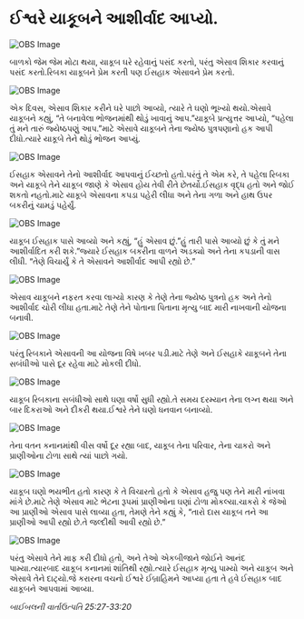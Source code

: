 # ઈશ્વરે યાકૂબને આશીર્વાદ આપ્યો.

![OBS Image](https://cdn.door43.org/obs/jpg/360px/obs-en-07-01.jpg?direct&)

બાળકો જેમ જેમ મોટા થયા, યાકૂબ ઘરે રહેવાનું પસંદ કરતો, પરંતુ એસાવ શિકાર કરવાનું પસંદ કરતો.રિબકા યાકૂબને પ્રેમ કરતી પણ ઈસહાક એસાવને પ્રેમ કરતો.

![OBS Image](https://cdn.door43.org/obs/jpg/360px/obs-en-07-02.jpg?direct&)

એક દિવસ, એસાવ શિકાર કરીને ઘરે પાછો આવ્યો, ત્યારે તે ઘણો ભૂખ્યો થયો.એસાવે યાકૂબને કહ્યું, “તે બનાવેલા ભોજનમાંથી થોડું ખાવાનું આપ.”યાકૂબે પ્રત્યુત્તર આપ્યો, “પહેલા તું મને તારું જ્યેષ્ઠપણું આપ.”માટે એસાવે યાકૂબને તેના જ્યેષ્ઠ પુત્રપણાનો હક આપી દીધો.ત્યારે યાકૂબે તેને થોડું ભોજન આપ્યું.

![OBS Image](https://cdn.door43.org/obs/jpg/360px/obs-en-07-03.jpg?direct&)

ઈસહાક એસાવને તેનો આશીર્વાદ આપવાનું ઈચ્છતો હતો.પરંતું તે એમ કરે, તે પહેલા રિબકા અને યાકૂબે તેને યાકૂબ જાણે કે એસાવ હોય તેવી રીતે છેતર્યો.ઈસહાક વૃદ્ધ હતો અને જોઈ શકતો નહતો.માટે યાકૂબે એસાવના કપડા પહેરી લીધા અને તેના ગળા અને હાથ ઉપર બકરીનું ચામડું પહેર્યું.

![OBS Image](https://cdn.door43.org/obs/jpg/360px/obs-en-07-04.jpg?direct&)

યાકૂબ ઈસહાક પાસે આવ્યો અને કહ્યું, “હું એસાવ છું.”હું તારી પાસે આવ્યો છું કે તું મને આશીર્વાદિત કરી શકે.”જ્યારે ઈસહાક બકરીના વાળને અડક્યો અને તેના કપડાની વાસ લીધી. “તેણે વિચાર્યું કે તે એસાવને આશીર્વાદ આપી રહ્યો છે.”

![OBS Image](https://cdn.door43.org/obs/jpg/360px/obs-en-07-05.jpg?direct&)

એસાવ યાકૂબને નફરત કરવા લાગ્યો કારણ કે તેણે તેના જ્યેષ્ઠ પુત્રનો હક અને તેનો આશીર્વાદ ચોરી લીધા હતા.માટે તેણે તેને પોતાના પિતાના મૃત્યુ બાદ મારી નાખવાની યોજના બનાવી.

![OBS Image](https://cdn.door43.org/obs/jpg/360px/obs-en-07-06.jpg?direct&)

પરંતુ રિબકાને એસાવની આ યોજના વિષે ખબર પડી.માટે તેણે અને ઈસહાકે યાકૂબને તેના સબંધીઓ પાસે દૂર રહેવા માટે મોકલી દીધો.

![OBS Image](https://cdn.door43.org/obs/jpg/360px/obs-en-07-07.jpg?direct&)

યાકૂબ રિબકાના સબંધીઓ સાથે ઘણા વર્ષો સુધી રહ્યો.તે સમય દરમ્યાન તેના લગ્ન થયા અને બાર દિકરાઓ અને દીકરી થયા.ઈશ્વરે તેને ઘણો ધનવાન બનાવ્યો.

![OBS Image](https://cdn.door43.org/obs/jpg/360px/obs-en-07-08.jpg?direct&)

તેના વતન કનાનમાંથી વીસ વર્ષો દૂર રહ્યા બાદ, યાકૂબ તેના પરિવાર, તેના ચાકરો અને પ્રાણીઓના ટોળા સાથે ત્યાં પાછો ગયો.

![OBS Image](https://cdn.door43.org/obs/jpg/360px/obs-en-07-09.jpg?direct&)

યાકૂબ ઘણો ભયભીત હતો કારણ કે તે વિચારતો હતો કે એસાવ હજુ પણ તેને મારી નાંખવા માંગે છે.માટે તેણે એસાવ માટે ભેટના રૂપમાં પ્રાણીઓના ઘણાં ટોળા મોકલ્યા.ચાકરો કે જેઓ આ પ્રાણીઓ એસાવ પાસે લાવ્યા હતા, તેમણે તેને કહ્યું કે, “તારો દાસ યાકૂબ તને આ પ્રાણીઓ આપી રહ્યો છે.તે જલ્દીથી આવી રહ્યો છે.”

![OBS Image](https://cdn.door43.org/obs/jpg/360px/obs-en-07-10.jpg?direct&)

પરંતુ એસાવે તેને માફ કરી દીધો હતો, અને તેઓ એકબીજાને જોઈને આનંદ પામ્યા.ત્યારબાદ યાકૂબ કનાનમાં શાંતિથી રહ્યો.ત્યારે ઈસહાક મૃત્યુ પામ્યો અને યાકૂબ અને એસાવે તેને દાટ્યો.જે કરારના વચનો ઈશ્વરે ઈબ્રાહિમને આપ્યા હતા તે હવે ઈસહાક બાદ યાકૂબને આપવામાં આવ્યા.

_બાઈબલની વાર્તાઉત્પતિ 25:27-33:20_